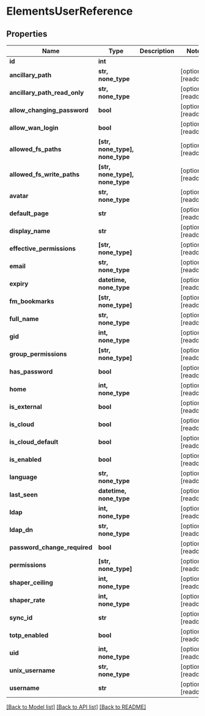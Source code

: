 # ElementsUserReference


## Properties
Name | Type | Description | Notes
------------ | ------------- | ------------- | -------------
**id** | **int** |  | 
**ancillary_path** | **str, none_type** |  | [optional] [readonly] 
**ancillary_path_read_only** | **str, none_type** |  | [optional] [readonly] 
**allow_changing_password** | **bool** |  | [optional] [readonly] 
**allow_wan_login** | **bool** |  | [optional] [readonly] 
**allowed_fs_paths** | **[str, none_type], none_type** |  | [optional] [readonly] 
**allowed_fs_write_paths** | **[str, none_type], none_type** |  | [optional] [readonly] 
**avatar** | **str, none_type** |  | [optional] [readonly] 
**default_page** | **str** |  | [optional] [readonly] 
**display_name** | **str** |  | [optional] [readonly] 
**effective_permissions** | **[str, none_type]** |  | [optional] [readonly] 
**email** | **str, none_type** |  | [optional] [readonly] 
**expiry** | **datetime, none_type** |  | [optional] [readonly] 
**fm_bookmarks** | **[str, none_type]** |  | [optional] [readonly] 
**full_name** | **str, none_type** |  | [optional] [readonly] 
**gid** | **int, none_type** |  | [optional] [readonly] 
**group_permissions** | **[str, none_type]** |  | [optional] [readonly] 
**has_password** | **bool** |  | [optional] [readonly] 
**home** | **int, none_type** |  | [optional] [readonly] 
**is_external** | **bool** |  | [optional] [readonly] 
**is_cloud** | **bool** |  | [optional] [readonly] 
**is_cloud_default** | **bool** |  | [optional] [readonly] 
**is_enabled** | **bool** |  | [optional] [readonly] 
**language** | **str, none_type** |  | [optional] [readonly] 
**last_seen** | **datetime, none_type** |  | [optional] [readonly] 
**ldap** | **int, none_type** |  | [optional] [readonly] 
**ldap_dn** | **str, none_type** |  | [optional] [readonly] 
**password_change_required** | **bool** |  | [optional] [readonly] 
**permissions** | **[str, none_type]** |  | [optional] [readonly] 
**shaper_ceiling** | **int, none_type** |  | [optional] [readonly] 
**shaper_rate** | **int, none_type** |  | [optional] [readonly] 
**sync_id** | **str** |  | [optional] [readonly] 
**totp_enabled** | **bool** |  | [optional] [readonly] 
**uid** | **int, none_type** |  | [optional] [readonly] 
**unix_username** | **str, none_type** |  | [optional] [readonly] 
**username** | **str** |  | [optional] [readonly] 

[[Back to Model list]](../#documentation-for-models) [[Back to API list]](../#documentation-for-api-endpoints) [[Back to README]](../)


